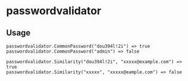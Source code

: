 # passwordvalidator

## Usage

```
passwordvalidator.CommonPassword("dou394l!2i") => true
passwordvalidator.CommonPassword("admin") => false
```

```
passwordvalidator.Similarity("dou394l!2i", "xxxxx@example.com") => true
passwordvalidator.Similarity("xxxxx", "xxxxx@eample.com") => false
```
